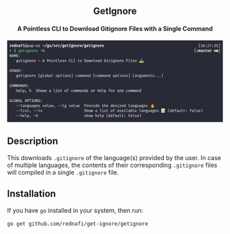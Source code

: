 <div align="center">

<h2>GetIgnore</h2>

<h4>A Pointless CLI to Download Gitignore Files with a Single Command</h4>

![title](https://github.com/rednafi/get-ignore/blob/master/art/Screenshot%20from%202020-04-29%2016-28-23.png)

</div>


## Description

This downloads `.gitignore` of the language(s) provided by the user. In case of multiple languages, the contents of their corresponding `.gitignore` files will compiled in a single `.gitignore` file. 

## Installation

If you have `go` installed in your system, then run:

```bash
go get github.com/rednafi/get-ignore/getignore
```
